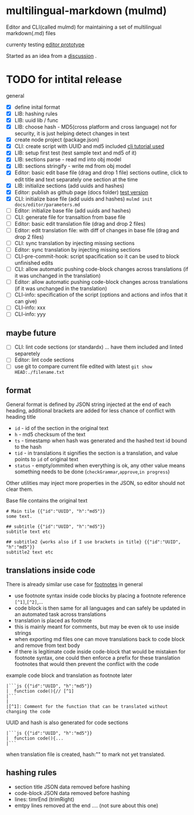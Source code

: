 # multilingual-markdown (mulmd)

Editor and CLI(called mulmd) for maintaining a set of multilingual markdown(.md) files

currenty testing [editor prototype](https://hrgdavor.github.io/multilingual-markdown/editor/translator.edit.html)

Started as an idea from a [discussion](https://github.com/ryul1206/multilingual-markdown/discussions/8) .

# TODO for intital release
general
 - [x] define inital format
 - [x] LIB: hashing rules 
 - [x] LIB: uuid lib / func
 - [x] LIB: choose hash - MD5(cross platform and cross language) not for security, it is just helping detect changes in text
 - [x] create node project (package.json)
 - [x] CLI: create script with UUID and md5 included [cli tutorial used](https://developer.okta.com/blog/2019/06/18/command-line-app-with-nodejs)
 - [x] LIB: setup first test (test sample text and md5 of it)
 - [x] LIB: sections parse - read md into obj model
 - [x] LIB: sections stringify - write md from obj model
 - [x] Editor: basic edit base file (drag and drop 1 file) sections outline, click to edit title and text separately one section at the time
 - [x] LIB: initialize sections (add uuids and hashes)
 - [x] Editor: publish as github page (docs folder) [test version](https://hrgdavor.github.io/multilingual-markdown/editor/translator.edit.html)
 - [x] CLI: initialize base file (add uuids and hashes) `mulmd init docs/editor/parameters.md`
 - [ ] Editor: initialize base file (add uuids and hashes)
 - [ ] CLI: generate file for transaltion from base file
 - [ ] Editor: basic edit translation file (drag and drop 2 files) 
 - [ ] Editor: edit translation file: with diff of changes in base file (drag and drop 2 files) 
 - [ ] CLI: sync translation by injecting missing sections
 - [ ] Editor: sync translation by injecting missing sections
 - [ ] CLI-pre-commit-hook: script spacification so it can be used to block unfinished edits
 - [ ] CLI: allow automatic pushing code-block changes across translations (if it was unchanged in the translation)
 - [ ] Editor: allow automatic pushing code-block changes across translations (if it was unchanged in the translation)
 - [ ] CLI-info: specification of the script (options and actions and infos that it can give)
 - [ ] CLI-info: xxx
 - [ ] CLI-info: yyy

## maybe future
 - [ ] CLI: lint code sections (or standardx) ... have them included and linted separetely
 - [ ] Editor: lint code sections
 - [ ] use git to compare current file edited with latest `git show HEAD:./filename.txt`

## format
General format is defined by JSON string injected at the end of each heading, additional brackets are added for less chance of conflict with heading title
 - `id` - id of the section in the original text
 - `h` - md5 checksum of the text
 - `ts` - timestamp when hash was generated and the hashed text id bound to the hash
 - `tid` - in translations it signifies the section is a translation, and value points to `id` of original text
 - `status` - empty/ommited when everything is ok, any other value means something needs to be done (`checkGrammar`,`approve`,`in progress`)

Other utilities may inject more properties in the JSON, so editor should not  clear them.

Base file contains the original text
```
# Main tile {{"id":"UUID", "h":"md5"}}
some text.

## subtitle {{"id":"UUID", "h":"md5"}}
subtitle text etc

## subtitle2 {works also if I use brackets in title} {{"id":"UUID", "h":"md5"}}
subtitle2 text etc
```
## translations inside code

There is already similar use case for [footnotes](https://www.markdownguide.org/extended-syntax/#footnotes) in general

 - use footnote syntax inside code blocks by placing a footnote reference `[^1]`,`[^2]`,...
 - code block is then same for all languages and can safely be updated in an automated task across translations
 - translation is placed as footnote
 - this is mainly meant for comments, but may be even ok to use inside strings
 - when exporting md files one can move translations back to code block and remove from text body
 - if there is legitimate code inside code-block that would be mistaken for footnote syntax, one could then enforce a prefix for these translation footnotes that would then prevent the conflict with the code

example code block and translation as footnote later

```
|```js {{"id":"UUID", "h":"md5"}}
|  function code(){// [^1]
|```
|
|[^1]: Comment for the function that can be translated without changing the code
```


UUID and hash is also generated for code sections
```
|```js {{"id":"UUID", "h":"md5"}}
|  function code(){...
|```
```


when translation file is created, hash:"" to mark not yet translated.


## hashing rules
 - section title JSON data removed before hashing
 - code-block JSON data removed before hashing
 - lines: timrEnd (trimRight)
 - emtpy lines removed at the end .... (not sure about this one)


